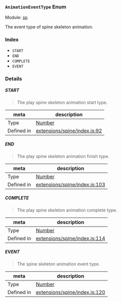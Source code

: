 ### `AnimationEventType` Enum



Module: [sp](../modules/sp.md)


The event type of spine skeleton animation.


### Index
  - `START`
  - `END`
  - `COMPLETE`
  - `EVENT`

### Details


##### START

> The play spine skeleton animation start type.

| meta | description |
|------|-------------|
| Type | <a href="https://developer.mozilla.org/en/JavaScript/Reference/Global_Objects/Number" class="crosslink external" target="_blank">Number</a> |
| Defined in | [extensions/spine/index.js:92](https://github.com/cocos-creator/engine/blob/2fda22be5638065a190bc4c97da6548631319aba/extensions/spine/index.js#L92) |



##### END

> The play spine skeleton animation finish type.

| meta | description |
|------|-------------|
| Type | <a href="https://developer.mozilla.org/en/JavaScript/Reference/Global_Objects/Number" class="crosslink external" target="_blank">Number</a> |
| Defined in | [extensions/spine/index.js:103](https://github.com/cocos-creator/engine/blob/2fda22be5638065a190bc4c97da6548631319aba/extensions/spine/index.js#L103) |



##### COMPLETE

> The play spine skeleton animation complete type.

| meta | description |
|------|-------------|
| Type | <a href="https://developer.mozilla.org/en/JavaScript/Reference/Global_Objects/Number" class="crosslink external" target="_blank">Number</a> |
| Defined in | [extensions/spine/index.js:114](https://github.com/cocos-creator/engine/blob/2fda22be5638065a190bc4c97da6548631319aba/extensions/spine/index.js#L114) |



##### EVENT

> The spine skeleton animation event type.

| meta | description |
|------|-------------|
| Type | <a href="https://developer.mozilla.org/en/JavaScript/Reference/Global_Objects/Number" class="crosslink external" target="_blank">Number</a> |
| Defined in | [extensions/spine/index.js:120](https://github.com/cocos-creator/engine/blob/2fda22be5638065a190bc4c97da6548631319aba/extensions/spine/index.js#L120) |


